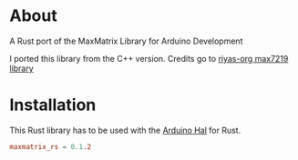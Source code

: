 # About

A Rust port of the MaxMatrix Library for Arduino Development

I ported this library from the C++ version. Credits go to [riyas-org max7219 library](https://github.com/riyas-org/max7219)

# Installation

This Rust library has to be used with the [Arduino Hal](https://github.com/Rahix/avr-hal-template) for Rust.

```toml
maxmatrix_rs = 0.1.2
```